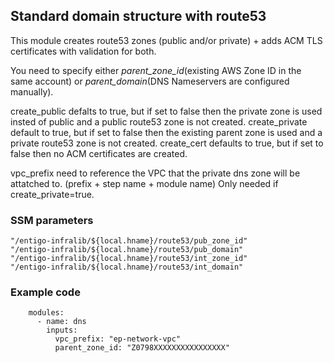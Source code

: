 ## Standard domain structure with route53 ##
This module creates route53 zones (public and/or private) + adds ACM TLS certificates with validation for both.

You need to specify either *parent_zone_id*(existing AWS Zone ID in the same account) or *parent_domain*(DNS Nameservers are configured manually).

create_public defalts to true, but if set to false then the private zone is used insted of public and a public route53 zone is not created.
create_private default to true, but if set to false then the existing parent zone is used and a private  route53 zone is not created.
create_cert defaults to true, but if set to false then no ACM certificates are created.

vpc_prefix need to reference the VPC that the private dns zone will be attatched to. (prefix + step name + module name) Only needed if create_private=true.



### SSM parameters ###
```
"/entigo-infralib/${local.hname}/route53/pub_zone_id" 
"/entigo-infralib/${local.hname}/route53/pub_domain"
"/entigo-infralib/${local.hname}/route53/int_zone_id"
"/entigo-infralib/${local.hname}/route53/int_domain"

```


### Example code ###

```
    modules:
      - name: dns
        inputs:
          vpc_prefix: "ep-network-vpc"
          parent_zone_id: "Z0798XXXXXXXXXXXXXXXX"

```
